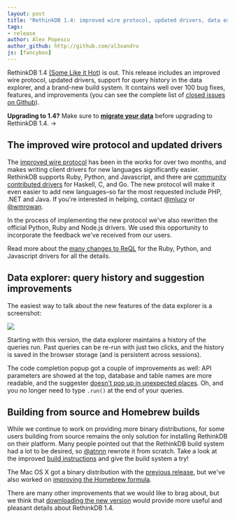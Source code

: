 ```yaml
---
layout: post
title: "RethinkDB 1.4: improved wire protocol, updated drivers, data explorer history"
tags:
- release
author: Alex Popescu
author_github: http://github.com/al3xandru
js: [fancybox]
---
```


RethinkDB 1.4 <a href="http://www.youtube.com/watch?v=Eo2v3kTxzBU"
class="hidden">(Some Like it Hot</a>) is out.  This release includes an
improved wire protocol, updated drivers, support for query history in the data
explorer, and a brand-new build system. It contains well over 100 bug fixes,
features, and improvements (you can see the complete list of [closed issues on
Github](https://github.com/rethinkdb/rethinkdb/issues?milestone=5&page=1&state=closed)).

<div class="infobox infobox-info next-steps with-margin">
    <p>
        <strong>Upgrading to 1.4?</strong> Make sure to <strong><a
        href="https://github.com/rethinkdb/rethinkdb/tree/next/scripts/migration">migrate
        your data</a></strong> before upgrading to RethinkDB 1.4. &rarr;
    </p>
</div>

## The improved wire protocol and updated drivers ##

The [improved wire
protocol](http://www.rethinkdb.com/blog/rethinkdb-wire-protocol-call-for-comments/)
has been in the works for over two months, and makes writing client drivers for
new languages significantly easier. RethinkDB supports Ruby, Python, and Javascript, and there are [community
contributed drivers](https://github.com/rethinkdb/rethinkdb/wiki/Community-contributions)
for Haskell, C, and Go. The new protocol will make it even easier to
add new languages&ndash;so far the most requested include PHP, .NET and Java. If you're
interested in helping, contact [@mlucy](https://github.com/mlucy) or [@wmrowan](https://github.com/wmrowan).

In the process of implementing the new protocol we've also rewritten the
official Python, Ruby and Node.js drivers. We used this opportunity
to incorporate the feedback we've received from our users.

Read more about the [many changes to
ReQL](https://github.com/rethinkdb/rethinkdb/wiki/ReQL-changes-in-RethinkDB-1.4)
for the Ruby, Python, and Javascript drivers for all the details.

## Data explorer: query history and suggestion improvements ##

The easiest way to talk about the new features of the data explorer is a
screenshot:

<img src="/assets/images/blog/2013-03-18-rethinkdb-1.4-release-new_data_explorer.png" />

Starting with this version, the data explorer maintains a history of the queries
run. Past queries can be re-run with just two clicks, and the history is saved in
the browser storage (and is persistent across sessions). 

The code completion popup got a couple of improvements as well: API parameters
are showed at the top, database and table names are more readable, and the
suggester [doesn't pop up in unexpected places](https://github.com/rethinkdb/rethinkdb/issues/320). 
Oh, and you no longer need to type `.run()` at the end of your queries.

## Building from source and Homebrew builds ##

While we continue to work on providing more binary distributions, for some
users building from source remains the only solution for installing RethinkDB
on their platform. Many people pointed out that the RethinkDB build system had a lot 
to be desired, so [@atnnn](https://github.com/atnnn) rewrote it from scratch.
Take a look at the improved [build instructions](/docs/build/) and give the
build system a try!

The Mac OS X got a binary distribution with the [previous
release](http://www.rethinkdb.com/blog/rethinkdb-13-release/), but we've also
worked on [improving the Homebrew
formula](https://github.com/rethinkdb/rethinkdb/issues/235). 

There are many other improvements that we would like to brag about, but we
think that [downloading the new version](/docs/install) would provide more useful and pleasant
details about RethinkDB 1.4.
